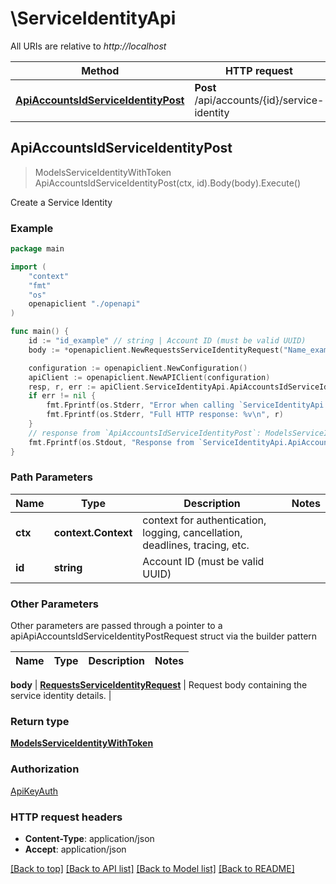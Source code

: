 # \ServiceIdentityApi

All URIs are relative to *http://localhost*

Method | HTTP request | Description
------------- | ------------- | -------------
[**ApiAccountsIdServiceIdentityPost**](ServiceIdentityApi.md#ApiAccountsIdServiceIdentityPost) | **Post** /api/accounts/{id}/service-identity | Create a Service Identity



## ApiAccountsIdServiceIdentityPost

> ModelsServiceIdentityWithToken ApiAccountsIdServiceIdentityPost(ctx, id).Body(body).Execute()

Create a Service Identity



### Example

```go
package main

import (
    "context"
    "fmt"
    "os"
    openapiclient "./openapi"
)

func main() {
    id := "id_example" // string | Account ID (must be valid UUID)
    body := *openapiclient.NewRequestsServiceIdentityRequest("Name_example") // RequestsServiceIdentityRequest | Request body containing the service identity details.

    configuration := openapiclient.NewConfiguration()
    apiClient := openapiclient.NewAPIClient(configuration)
    resp, r, err := apiClient.ServiceIdentityApi.ApiAccountsIdServiceIdentityPost(context.Background(), id).Body(body).Execute()
    if err != nil {
        fmt.Fprintf(os.Stderr, "Error when calling `ServiceIdentityApi.ApiAccountsIdServiceIdentityPost``: %v\n", err)
        fmt.Fprintf(os.Stderr, "Full HTTP response: %v\n", r)
    }
    // response from `ApiAccountsIdServiceIdentityPost`: ModelsServiceIdentityWithToken
    fmt.Fprintf(os.Stdout, "Response from `ServiceIdentityApi.ApiAccountsIdServiceIdentityPost`: %v\n", resp)
}
```

### Path Parameters


Name | Type | Description  | Notes
------------- | ------------- | ------------- | -------------
**ctx** | **context.Context** | context for authentication, logging, cancellation, deadlines, tracing, etc.
**id** | **string** | Account ID (must be valid UUID) | 

### Other Parameters

Other parameters are passed through a pointer to a apiApiAccountsIdServiceIdentityPostRequest struct via the builder pattern


Name | Type | Description  | Notes
------------- | ------------- | ------------- | -------------

 **body** | [**RequestsServiceIdentityRequest**](RequestsServiceIdentityRequest.md) | Request body containing the service identity details. | 

### Return type

[**ModelsServiceIdentityWithToken**](ModelsServiceIdentityWithToken.md)

### Authorization

[ApiKeyAuth](../README.md#ApiKeyAuth)

### HTTP request headers

- **Content-Type**: application/json
- **Accept**: application/json

[[Back to top]](#) [[Back to API list]](../README.md#documentation-for-api-endpoints)
[[Back to Model list]](../README.md#documentation-for-models)
[[Back to README]](../README.md)

